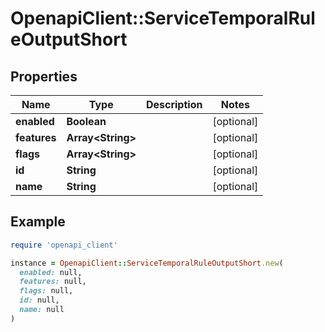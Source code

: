 # OpenapiClient::ServiceTemporalRuleOutputShort

## Properties

| Name | Type | Description | Notes |
| ---- | ---- | ----------- | ----- |
| **enabled** | **Boolean** |  | [optional] |
| **features** | **Array&lt;String&gt;** |  | [optional] |
| **flags** | **Array&lt;String&gt;** |  | [optional] |
| **id** | **String** |  | [optional] |
| **name** | **String** |  | [optional] |

## Example

```ruby
require 'openapi_client'

instance = OpenapiClient::ServiceTemporalRuleOutputShort.new(
  enabled: null,
  features: null,
  flags: null,
  id: null,
  name: null
)
```

